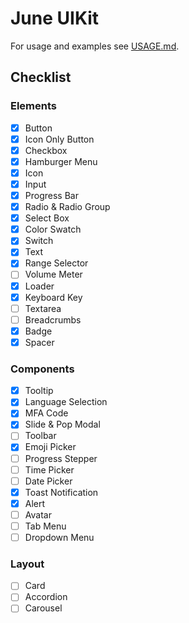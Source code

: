 # June UIKit

For usage and examples see [USAGE.md](USAGE.md).

## Checklist

### Elements

- [x] Button
- [x] Icon Only Button
- [x] Checkbox
- [x] Hamburger Menu
- [x] Icon
- [x] Input
- [x] Progress Bar
- [x] Radio & Radio Group
- [x] Select Box
- [x] Color Swatch
- [x] Switch
- [x] Text
- [x] Range Selector
- [ ] Volume Meter
- [x] Loader
- [x] Keyboard Key
- [ ] Textarea
- [ ] Breadcrumbs
- [x] Badge
- [x] Spacer

### Components

- [x] Tooltip
- [x] Language Selection
- [x] MFA Code
- [x] Slide & Pop Modal
- [ ] Toolbar
- [x] Emoji Picker
- [ ] Progress Stepper
- [ ] Time Picker
- [ ] Date Picker
- [x] Toast Notification
- [x] Alert
- [ ] Avatar
- [ ] Tab Menu
- [ ] Dropdown Menu

### Layout

- [ ] Card
- [ ] Accordion
- [ ] Carousel 